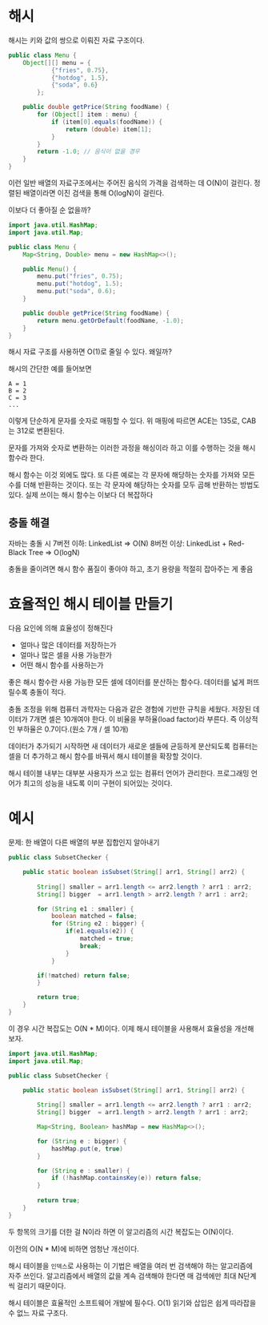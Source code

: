 
# 해시

해시는 키와 값의 쌍으로 이뤄진 자료 구조이다.


```java
public class Menu {
	Object[][] menu = {
            {"fries", 0.75},
            {"hotdog", 1.5},
            {"soda", 0.6}
        };

	public double getPrice(String foodName) {
        for (Object[] item : menu) {
            if (item[0].equals(foodName)) {
                return (double) item[1];
            }
        }
        return -1.0; // 음식이 없을 경우
    }
}
```

이런 일반 배열의 자료구조에서는 주어진 음식의 가격을 검색하는 데 O(N)이 걸린다. 정렬된 배열이라면 이진 검색을 통해 O(logN)이 걸린다.

이보다 더 좋아질 순 없을까?

```java
import java.util.HashMap;
import java.util.Map;

public class Menu {
    Map<String, Double> menu = new HashMap<>();

    public Menu() {
        menu.put("fries", 0.75);
        menu.put("hotdog", 1.5);
        menu.put("soda", 0.6);
    }

    public double getPrice(String foodName) {
        return menu.getOrDefault(foodName, -1.0);
    }
}
```

해시 자료 구조를 사용하면 O(1)로 줄일 수 있다.
왜일까?

해시의 간단한 예를 들어보면

```
A = 1
B = 2
C = 3
...
```
이렇게 단순하게 문자를 숫자로 매핑할 수 있다.
위 매핑에 따르면 ACE는 135로, CAB는 312로 변환된다.

문자를 가져와 숫자로 변환하는 이러한 과정을 해싱이라 하고 이를 수행하는 것을 해시 함수라 한다.

해시 함수는 이것 외에도 많다. 또 다른 예로는 각 문자에 해당하는 숫자를 가져와 모든 수를 더해 반환하는 것이다.
또는 각 문자에 해당하는 숫자를 모두 곱해 반환하는 방법도 있다.
실제 쓰이는 해시 함수는 이보다 더 복잡하다

## 충돌 해결

자바는 충돌 시
7버전 이하: LinkedList => O(N)
8버전 이상: LinkedList + Red-Black Tree => O(logN)

충돌을 줄이려면 해시 함수 품질이 좋아야 하고, 초기 용량을 적절히 잡아주는 게 좋음

# 효율적인 해시 테이블 만들기

다음 요인에 의해 효율성이 정해진다

- 얼마나 많은 데이터를 저장하는가
- 얼마나 많은 셀을 사용 가능한가
- 어떤 해시 함수를 사용하는가

좋은 해시 함수란 사용 가능한 모든 셀에 데이터를 분산하는 함수다. 데이터를 넓게 퍼뜨릴수록 충돌이 적다.

충돌 조정을 위해 컴퓨터 과학자는 다음과 같은 경험에 기반한 규칙을 세웠다.
저장된 데이터가 7개면 셀은 10개여야 한다.
이 비율을 부하율(load factor)라 부른다. 즉 이상적인 부하율은 0.7이다.(원소 7개 / 셀 10개)

데이터가 추가되기 시작하면 새 데이터가 새로운 셀들에 균등하게 분산되도록 컴퓨터는 셀을 더 추가하고 해시 함수를 바꿔서 해시 테이블을 확장할 것이다.

해시 테이블 내부는 대부분 사용자가 쓰고 있는 컴퓨터 언어가 관리한다. 프로그래밍 언어가 최고의 성능을 내도록 이미 구현이 되어있는 것이다.

# 예시

문제: 한 배열이 다른 배열의 부분 집합인지 알아내기

```java
public class SubsetChecker {

    public static boolean isSubset(String[] arr1, String[] arr2) {
    
	    String[] smaller = arr1.length <= arr2.length ? arr1 : arr2;
        String[] bigger  = arr1.length > arr2.length ? arr1 : arr2;

		for (String e1 : smaller) {
			boolean matched = false;
			for (String e2 : bigger) {
				if(e1.equals(e2)) {
					matched = true;
					break;
				}
			}

		if(!matched) return false;
		}

		return true;
    }
}
```

이 경우 시간 복잡도는 O(N * M)이다.
이제 해시 테이블을 사용해서 효율성을 개선해 보자.

```java
import java.util.HashMap;
import java.util.Map;

public class SubsetChecker {

    public static boolean isSubset(String[] arr1, String[] arr2) {
    
	    String[] smaller = arr1.length <= arr2.length ? arr1 : arr2;
        String[] bigger  = arr1.length > arr2.length ? arr1 : arr2;

		Map<String, Boolean> hashMap = new HashMap<>();

		for (String e : bigger) {
			hashMap.put(e, true)
		}

		for (String e : smaller) {
			if (!hashMap.containsKey(e)) return false;
		}
		
		return true;
    }
}
```

두 항목의 크기를 더한 걸 N이라 하면 이 알고리즘의 시간 복잡도는 O(N)이다.

이전의 O(N * M)에 비하면 엄청난 개선이다.

해시 테이블을 `인덱스`로 사용하는 이 기법은 배열을 여러 번 검색해야 하는 알고리즘에 자주 쓰인다.
알고리즘에서 배열의 값을 계속 검색해야 한다면 매 검색에만 최대 N단계씩 걸리기 때문이다.

해시 테이블은 효율적인 소프트웨어 개발에 필수다. O(1) 읽기와 삽입은 쉽게 따라잡을 수 없느 자료 구조다.
